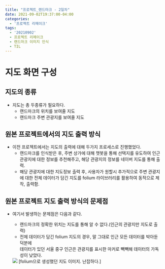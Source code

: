 ```yaml
---
title: "프로젝트_랜드마크 - 2일차"
date: 2021-09-02T19:37:00-04:00
categories:
  - '프로젝트 리메이크'
tags:
  - '20210902'
  - 프로젝트 리메이크
  - 랜드마크 이미지 인식
  - TIL
---
```




# 지도 화면 구성
## 지도의 종류
* 지도는 총 두종류가 필요하다.
  * 랜드마크의 위치를 보여줄 지도
  * 랜드마크 주변 관광지를 보여줄 지도

## 원본 프로젝트에서의 지도 출력 방식
  * 이전 프로젝트에서는 지도의 출력에 대해 두가지 프로세스로 진행했었다.
    * 랜드마크를 인식받은 후, 주변 상가에 대해 챗봇을 통해 선택지를 유도하여 인근 관광지에 대한 정보를 추천해주고, 해당 관광지의 정보를 네이버 지도를 통해 출력.
    * 해당 관광지에 대한 지도정보 출력 후, 사용자가 원할시 추가적으로 주변 관광지에 대한 전체 데이터가 담긴 지도를 folium 라이브러리를 활용하여 동적으로 제작, 출력함.
  
## 원본 프로젝트 지도 출력 방식의 문제점
* 여기서 발생하는 문제점은 다음과 같다.
    * 랜드마크의 정확한 위치는 지도를 통해 알 수 없다.(인근의 관광지만 지도로 출력)
    * 전체 데이터가 담긴 folium 지도의 경우, 말 그대로 인근 모든 데이터를 박아둔 덕분에  
    데이터가 있던 서울 중구 인근은 관광지를 표시한 마커로 빽빽해 데이터의 가독성이 낮았다.

    <img src="https://1geraldine1.github.io/assets/images/Landmark/GUI_DAY2/folium이미지.png" />
    [folium으로 생성했던 지도 이미지. 난잡하다.]



    
  
